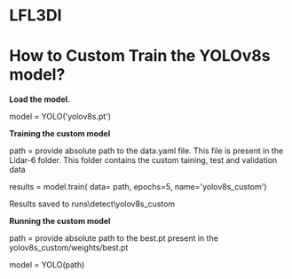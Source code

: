 # LFL3DI

#  How to Custom Train the YOLOv8s model?

**Load the model.**

model = YOLO('yolov8s.pt')

**Training the custom model**

path = provide absolute path to the data.yaml file. This file is present in the Lidar-6 folder. This folder contains the custom taining, test and validation data

results = model.train(
   data= path,
   epochs=5,
   name='yolov8s_custom')


Results saved to runs\detect\yolov8s_custom

**Running the custom model**

path = provide absolute path to the best.pt present in the yolov8s_custom/weights/best.pt

model = YOLO(path)




